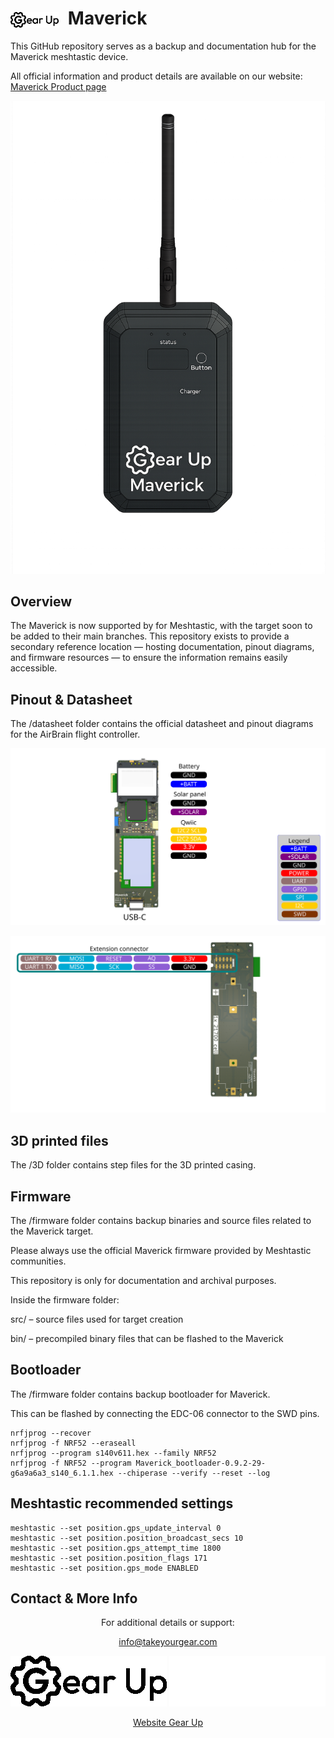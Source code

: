 <h1>
  <picture>
    <source media="(prefers-color-scheme: dark)" srcset="datasheet/Gearup_White.png">
    <source media="(prefers-color-scheme: light)" srcset="datasheet/Gearup.png">
    <img alt="GearUp Logo" src="datasheet/Gearup.png" height="25" style="vertical-align: middle; margin-right: 8px;">
  </picture>
  Maverick
</h1>

This GitHub repository serves as a backup and documentation hub for the Maverick meshtastic device.

All official information and product details are available on our website: [Maverick Product page](https://takeyourgear.com/pages/products/maverick)
<div align="center" height="80">

![AirBrain_Front](/datasheet/Maverick_front.png)

</div>

## Overview

The Maverick is now supported by for Meshtastic, with the target soon to be added to their main branches.
This repository exists to provide a secondary reference location — hosting documentation, pinout diagrams, and firmware resources — to ensure the information remains easily accessible.

## Pinout & Datasheet

The /datasheet folder contains the official datasheet and pinout diagrams for the AirBrain flight controller.

<div align="center" height="80">


![Maverick_Pinout_top](/datasheet/Maverick_pinoutTop.svg)

</div>

<div align="center" height="80">

![Maverick_Pinout_bottom](/datasheet/Maverick_pinoutBottom.svg)

</div>

## 3D printed files
 
 The /3D folder contains step files for the 3D printed casing. 


## Firmware

The /firmware folder contains backup binaries and source files related to the Maverick target.

Please always use the official Maverick firmware provided by Meshtastic communities.

This repository is only for documentation and archival purposes.

Inside the firmware folder:

src/ – source files used for target creation

bin/ – precompiled binary files that can be flashed to the Maverick


## Bootloader

The /firmware folder contains backup bootloader for Maverick.

This can be flashed by connecting the EDC-06 connector to the SWD pins.

```cli
nrfjprog --recover
nrfjprog -f NRF52 --eraseall
nrfjprog --program s140v611.hex --family NRF52
nrfjprog -f NRF52 --program Maverick_bootloader-0.9.2-29-g6a9a6a3_s140_6.1.1.hex --chiperase --verify --reset --log
```

## Meshtastic recommended settings

```cli
meshtastic --set position.gps_update_interval 0
meshtastic --set position.position_broadcast_secs 10
meshtastic --set position.gps_attempt_time 1800
meshtastic --set position.position_flags 171
meshtastic --set position.gps_mode ENABLED
```

## Contact & More Info

<div align="center">

For additional details or support:

<info@takeyourgear.com>

![AirBrain Logo](datasheet/Gearup.png#gh-light-mode-only)
![AirBrain Logo](datasheet/Gearup_White.png#gh-dark-mode-only)

[Website Gear Up](https://takeyourgear.com/)

</div>


